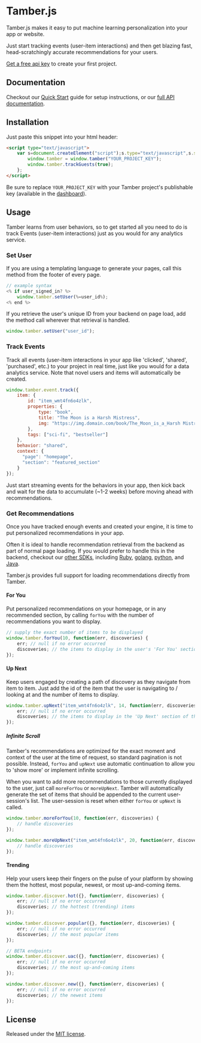 # Tamber.js

Tamber.js makes it easy to put machine learning personalization into your app or website.

Just start tracking events (user-item interactions) and then get blazing fast, head-scratchingly accurate recommendations for your users.

[Get a free api key][homepage] to create your first project.

## Documentation

Checkout our [Quick Start][quickstart] guide for setup instructions, or our [full API documentation][docs].

## Installation

Just paste this snippet into your html header:

```html
<script type="text/javascript">
    var s=document.createElement("script");s.type="text/javascript",s.src="https://js.tamber.com/1.0.13/tamber.min.js",s.async=!0,document.getElementsByTagName("head")[0].appendChild(s),s.onload=s.onreadystatechange=function(){
        window.tamber = window.tamber("YOUR_PROJECT_KEY");
        window.tamber.trackGuests(true);
    };
</script>
```

Be sure to replace `YOUR_PROJECT_KEY` with your Tamber project's publishable key (available in the [dashboard][dashboard]).

## Usage

Tamber learns from user behaviors, so to get started all you need to do is track Events (user-item interactions) just as you would for any analytics service.

### Set User

If you are using a templating language to generate your pages, call this method from the footer of every page.

```js
// example syntax
<% if user_signed_in? %> 
    window.tamber.setUser(%=user_id%);
<% end %>
``` 

If you retrieve the user's unique ID from your backend on page load, add the method call wherever that retrieval is handled.

```js
window.tamber.setUser("user_id");
```


### Track Events

Track all events (user-item interactions in your app like 'clicked', 'shared', 'purchased', etc.) to your project in real time, just like you would for a data analytics service. Note that novel users and items will automatically be created.

```js
window.tamber.event.track({
    item: {
        id: "item_wmt4fn6o4zlk",
        properties: {
            type: "book",
            title: "The Moon is a Harsh Mistress",
            img: "https://img.domain.com/book/The_Moon_is_a_Harsh Mistress.jpg" 
        },
        tags: ["sci-fi", "bestseller"]
    },
    behavior: "shared",
    context: {
      "page": "homepage", 
      "section": "featured_section"
    }
});
```

Just start streaming events for the behaviors in your app, then kick back and wait for the data to accumulate (~1-2 weeks) before moving ahead with recommendations.

### Get Recommendations

Once you have tracked enough events and created your engine, it is time to put personalized recommendations in your app.

Often it is ideal to handle recommendation retrieval from the backend as part of normal page loading. If you would prefer to handle this in the backend, checkout our [other SDKs][sdks], including [Ruby][tamber-ruby], [golang][tamber-go], [python][tamber-python], and [Java][tamber-java].

Tamber.js provides full support for loading recommendations directly from Tamber.

#### For You

Put personalized recommendations on your homepage, or in any recommended section, by calling `forYou` with the number of recommendations you want to display.

```js
// supply the exact number of items to be displayed
window.tamber.forYou(10, function(err, discoveries) {
    err; // null if no error occurred 
    discoveries; // the items to display in the user's 'For You' section
});
```

#### Up Next

Keep users engaged by creating a path of discovery as they navigate from item to item. Just add the id of the item that the user is navigating to / looking at and the number of items to display.

```js
window.tamber.upNext("item_wmt4fn6o4zlk", 14, function(err, discoveries) {
    err; // null if no error occurred 
    discoveries; // the items to display in the 'Up Next' section of the item page
});
```

##### Infinite Scroll

Tamber's recommendations are optimized for the exact moment and context of the user at the time of request, so standard pagination is not possible. Instead, `forYou` and `upNext` use automatic continuation to allow you to 'show more' or implement infinite scrolling. 

When you want to add more recommendations to those currently displayed to the user, just call `moreForYou` or `moreUpNext`. Tamber will automatically generate the set of items that should be appended to the current user-session's list. The user-session is reset when either `forYou` or `upNext` is called.

```js
window.tamber.moreForYou(10, function(err, discoveries) {
    // handle discoveries
});

window.tamber.moreUpNext("item_wmt4fn6o4zlk", 20, function(err, discoveries) {
    // handle discoveries
});
```

#### Trending

Help your users keep their fingers on the pulse of your platform by showing them the hottest, most popular, newest, or most up-and-coming items.

```js
window.tamber.discover.hot({}, function(err, discoveries) {
    err; // null if no error occurred 
    discoveries; // the hottest (trending) items
});

window.tamber.discover.popular({}, function(err, discoveries) {
    err; // null if no error occurred 
    discoveries; // the most popular items
});

// BETA endpoints
window.tamber.discover.uac({}, function(err, discoveries) {
    err; // null if no error occurred 
    discoveries; // the most up-and-coming items
});

window.tamber.discover.new({}, function(err, discoveries) {
    err; // null if no error occurred 
    discoveries; // the newest items
});
```

## License

Released under the [MIT license][mit].

[homepage]: https://tamber.com/
[docs]: https://tamber.com/docs/
[dashboard]: https://dashboard.tamber.com/
[quickstart]: https://tamber.com/docs/start/
[sdks]: https://tamber.com/docs/libs/
[tamber-ruby]: https://github.com/tamber/tamber-ruby
[tamber-go]: https://github.com/tamber/tamber-go
[tamber-python]: https://github.com/tamber/tamber-python
[tamber-java]: https://github.com/tamber/tamber-java
[mit]: https://github.com/tamber/tamber.js/blob/master/LICENSE.md
